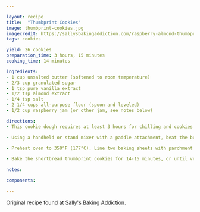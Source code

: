 ```yaml
---

layout: recipe
title:  "Thumbprint Cookies"
image: thumbprint-cookies.jpg
imagecredit: https://sallysbakingaddiction.com/raspberry-almond-thumbprint-cookies/
tags: cookies

yield: 26 cookies
preparation_time: 3 hours, 15 minutes
cooking_time: 14 minutes

ingredients:
- 1 cup unsalted butter (softened to room temperature)
- 2/3 cup granulated sugar
- 1 tsp pure vanilla extract
- 1/2 tsp almond extract
- 1/4 tsp salt
- 2 1/4 cups all-purpose flour (spoon and leveled)
- 1/2 cup raspberry jam (or other jam, see notes below)

directions:
- This cookie dough requires at least 3 hours for chilling and cookies must cool before glazing. Don’t forget to plan ahead!

- Using a handheld or stand mixer with a paddle attachment, beat the butter on high speed until creamy, about 1 minute. Switch mixer to medium speed and add the the sugar, vanilla, and almond extracts. Scrape down the sides and the bottom of the bowl as needed. Add the salt and flour. Turn the mixer on low and slowly beat until a very soft dough is formed.  Press the dough down to compact it and tightly cover with plastic wrap to chill until firm, at least 3 hours.

- Preheat oven to 350°F (177°C). Line two baking sheets with parchment paper or silicone baking mats (silicone mats preferred to reduce spreading). Shape the cookie dough into balls. Mine were about 1 Tbsp of dough per ball. Make sure they’re nice and smooth. If you find that the balls of dough are sticky and/or have gotten a little soft after rolling- place the balls of dough back into the refrigerator to firm up. You absolutely DO NOT want soft dough.* Make an indentation with your thumb into each ball. The dough may crack slightly when you press your thumb into it. Simply smooth it out with your fingers if you can. Otherwise, it’s perfectly fine to have a few cracks. Fill each with a scant ½ tsp of jam. (Or however much it can hold.)

- Bake the shortbread thumbprint cookies for 14-15 minutes, or until very lightly browned on the edges. The cookies will puff up and spread slightly. Do not overbake. In fact, I only baked mine for 13-14 minutes. I prefer them a little soft. Allow the cookies to cool on the baking sheet for 5 minutes before transferring to a wire rack. Allow to cool for at least 30 minutes before glazing.

notes:

components:

---
```


Original recipe found at [Sally's Baking Addiction](https://sallysbakingaddiction.com/raspberry-almond-thumbprint-cookies/).